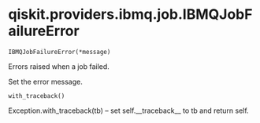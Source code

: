 # qiskit.providers.ibmq.job.IBMQJobFailureError

`IBMQJobFailureError(*message)`

Errors raised when a job failed.

Set the error message.

`with_traceback()`

Exception.with\_traceback(tb) – set self.\_\_traceback\_\_ to tb and return self.
